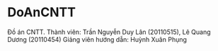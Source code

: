 # DoAnCNTT
Đồ án CNTT. Thành viên: Trần Nguyễn Duy Lân (20110515), Lê Quang Dương (20110454)
Giảng viên hướng dẫn: Huỳnh Xuân Phụng
